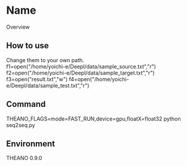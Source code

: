 Name
====

Overview

## How to use
 Change them  to your own path.   
f1=open("/home/yoichi-e/Deepl/data/sample_source.txt","r")
f2=open("/home/yoichi-e/Deepl/data/sample_target.txt","r")
f3=open("result.txt","w")
f4=open("/home/yoichi-e/Deepl/data/sample_test.txt","r")

## Command
 THEANO_FLAGS=mode=FAST_RUN,device=gpu,floatX=float32 python seq2seq.py
 
## Environment
 THEANO 0.9.0

